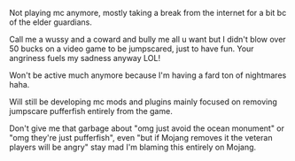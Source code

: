 Not playing mc anymore, mostly taking a break from the internet for a bit bc of the elder guardians.  
  
Call me a wussy and a coward and bully me all u want but I didn't blow over 50 bucks on a video game to be jumpscared, just to have fun. Your angriness fuels my sadness anyway LOL!
       
Won't be active much anymore because I'm having a fard ton of nightmares haha.
  
Will still be developing mc mods and plugins mainly focused on removing jumpscare pufferfish entirely from the game.              
  
Don't give me that garbage about "omg just avoid the ocean monument" or "omg they're just pufferfish", even "but if Mojang removes it the veteran players will be angry" stay mad I'm blaming this entirely on Mojang.  
  

